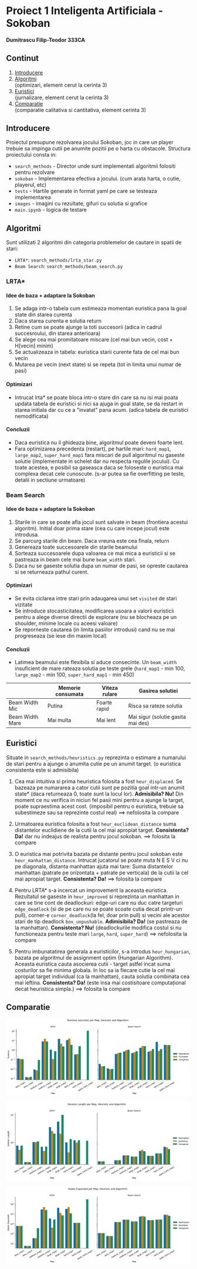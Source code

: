 # Proiect 1 Inteligenta Artificiala - Sokoban

#### Dumitrascu Filip-Teodor 333CA

## Continut
1. [Introducere](#introducere)  
2. [Algoritmi](#algoritmi)  
   (optimizari, element cerut la cerinta 3)  
3. [Euristici](#euristici)  
   (jurnalizare, element cerut la cerinta 3)  
4. [Comparatie](#comparatie)  
   (comparatie calitativa si cantitativa, element cerinta 3)

## Introducere
Proiectul presupune rezolvarea jocului Sokoban, joc in care un player trebuie sa
impinga cutii pe anumite pozitii pe o harta cu obstacole. Structura proiectului
consta in:
- `search_methods` - Director unde sunt implementati algoritmii folositi pentru rezolvare
- `sokoban` - Implementarea efectiva a jocului. (cum arata harta, o cutie, playerul, etc)
- `tests` - Hartile generate in format yaml pe care se testeaza implementarea
- `images` - imagini cu rezultate, gifuri cu solutia si grafice
- `main.ipynb` - logica de testare

## Algoritmi
Sunt utilizati 2 algoritmi din categoria problemelor de cautare in spatii de stari:
- `LRTA*`: `search_methods/lrta_star.py`
- `Beam Search`: `search_methods/beam_search.py`

### LRTA*
#### Idee de baza + adaptare la Sokoban
1. Se adaga intr-o tabela cum estimeaza momentan euristica pana la goal state
din starea curenta
2. Daca starea curenta e solutia return
3. Retine cum se poate ajunge la toti succesorii (adica in cadrul succesroului,
din starea anterioara)
4. Se alege cea mai promitatoare miscare (cel mai bun vecin, cost + H[vecin] minim)
5. Se actualizeaza in tabela: euristica starii curente fata de cel mai bun vecin
6. Mutarea pe vecin (next state) si se repeta (tot in limita unui numar de pasi)

#### Optimizari
- Intrucat lrta* se poate bloca intr-o stare din care sa nu isi mai poata updata 
tabela de euristici si nici sa ajuga in goal state, se da restart in starea initiala
dar cu ce a "invatat" pana acum. (adica tabela de euristici nemodificata)

#### Concluzii
- Daca euristica nu il ghideaza bine, algoritmul poate deveni foarte lent. 
- Fara optimizarea precedenta (restart), pe hartile mari: `hard_map1`, `large_map2`,
`super_hard_map1` fara miscari de pull algoritmul nu gaseste solutie (implementate
in schelet dar nu respecta regulile jocului). Cu toate acestea, e posibil sa gaseasca
daca se foloseste o euristica mai complexa decat cele cunoscute. (s-ar putea sa fie
overfitting pe teste, detalii in sectiune urmatoare)

### Beam Search
#### Idee de baza + adaptare la Sokoban
1. Starile in care se poate afla jocul sunt salvate in beam (frontiera acestui algoritm).
Initial doar prima stare (cea cu care incepe jocul) este introdusa.
2. Se parcurg starile din beam. Daca vreuna este cea finala, return
3. Genereaza toate succesoarele din starile beamului
4. Sorteaza succesoarele dupa valoarea ce mai mica a euristicii si se pastreaza
in beam cele mai bune `beam_width` stari.
5. Daca nu se gaseste solutia dupa un numar de pasi, se opreste cautarea si se
returneaza pathul curent.

#### Optimizari
- Se evita ciclarea intre stari prin adaugarea unui set `visited` de stari vizitate
- Se introduce stocasticitatea, modificarea usoara a valorii euristicii pentru a alege
diverse directii de explorare (nu se blocheaza pe un shoulder, minime locale cu aceesi valoare)
- Se reporneste cautarea (in limita pasiilor introdusi) cand nu se mai progreseaza 
(se iese din maxim local)

#### Concluzii
- Latimea beamului este flexibila si aduce consecinte. Un `beam_width` insuficient de
mare rateaza solutia pe teste grele (`hard_map1` - min 100, `large_map2` - min 100,
`super_hard_map1` - min 450)

| | Memorie consumata | Viteza rulare | Gasirea solutiei |
|-|-------------------|---------------|------------------|
| Beam Width Mic | Putina | Foarte rapid | Risca sa rateze solutia |
| Beam Width Mare | Mai multa | Mai lent | Mai sigur (solutie gasita mai des) |

## Euristici
Situate in `search_methods/heuristics.py` reprezinta o estimare a numarului de stari
pentru a ajunge o anumita cutie pe un anumit target. (o euristica consistenta
este si admisibila)

1. Cea mai intuitiva si prima heuristica folosita a fost `heur_displaced`.
Se bazeaza pe numararea a cator cutii sunt pe pozitia goal intr-un anumit state*
(daca returneaza 0, toate sunt la locul lor). **Admisibila? Nu!**
Din moment ce nu verifica in niciun fel pasii mini pentru a ajunge la target, poate
supraestima acest cost. (imposibil pentru o euristica, trebuie sa subestimeze sau sa
reprezinte costul real) ==> nefolosita la compare

2. Urmatoarea euristica folosita a fost `heur_euclidean_distance` suma distantelor
euclidiene de la cutii la cel mai apropiat target. **Consistenta? Da!** dar nu indeajus
de realista pentru jocul sokoban. ==> folosita la compare

3. O euristica mai potrivita bazata pe distante pentru jocul sokoban este
`heur_manhattan_distance`. Intrucat jucatorul se poate muta N E S V ci nu pe diagonala,
distanta manhattan ajuta mai tare: Suma distantelor manhattan (patrate pe orizontata + 
patrate pe verticala) de la cutii la cel mai apropiat target. **Consistenta? Da!**
==> folosita la compare

4. Pentru LRTA* s-a incercat un improvement la aceasta euristica. Rezultatul se gaseste
in `heur_improved` si reprezinta un manhattan in care se tine cont de deadlockuri:
edge-uri care nu duc catre targeturi `edge_deadlock` (si de pe care nu se poate scoate
cutia decat printr-un pull), corner-e `corner_deadlock`(la fel, doar prin pull) si
vecini ale acestor stari de tip deadlock `box_unpushable`. **Adimisibila? Da!**
(se pastreaza de la manhattan). **Consistenta? Nu!** (deadlockurile modifica costul
si nu functioneaza pentru teste mari `large`, `hard`, `super_hard`) ==> nefolosita la compare

5. Pentru imbunatatirea generala a euristicilor, s-a introdus `heur_hungarian`,
bazata pe algoritmul de assignment optim (Hungarian Algorithm). Aceasta euristica
cauta asocierea cutii - target astfel incat suma costurilor sa fie minima globala.
In loc sa ia fiecare cutie la cel mai apropiat target individual (ca la manhattan),
cauta solutia combinata cea mai ieftina. **Consistenta? Da!** (este insa mai costisitoare computațional decat heuristica simpla.) ==> folosita la compare

## Comparatie
![alt text](images/plots/runtime.png)

![alt text](images/plots/solution_length.png)

![alt text](images/plots/states_expanded.png)